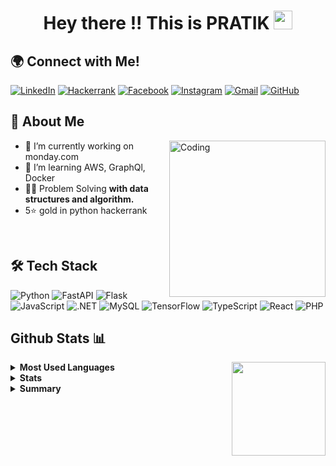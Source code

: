 <h1 align="center"> Hey there !! This is PRATIK <img src="https://raw.githubusercontent.com/MartinHeinz/MartinHeinz/master/wave.gif" width="30px"></h1>



## 🌍 Connect with Me!
[![LinkedIn](https://img.shields.io/badge/LinkedIn-0A66C2?style=for-the-badge&logo=linkedin&logoColor=white)](https://www.linkedin.com/in/pratik-poojary-8a30421b7/)
[![Hackerrank](https://img.shields.io/badge/HackerRank-2EC866?style=for-the-badge&logo=HackerRank&logoColor=white)](https://www.hackerrank.com/ppoojary393/)
[![Facebook](https://img.shields.io/badge/Facebook-1877F2?style=for-the-badge&logo=facebook&logoColor=white)](https://www.facebook.com/pratik.poojary.31/)
[![Instagram](https://img.shields.io/badge/Instagram-E4405F?style=for-the-badge&logo=instagram&logoColor=white)](https://www.instagram.com/pratik.poojary/)
[![Gmail](https://img.shields.io/badge/Gmail-EA4335?style=for-the-badge&logo=gmail&logoColor=white)](mailto:ppoojary393@gmail.com)
[![GitHub](https://img.shields.io/badge/GitHub-181717?style=for-the-badge&logo=github&logoColor=white)](https://github.com/pratik-99/)
<br/>


## 🚀 About Me
<img align="right" alt="Coding" width="250" src="https://media.giphy.com/media/qgQUggAC3Pfv687qPC/giphy.gif">

- 🔭 I’m currently working on monday.com
- 🌱 I’m learning AWS, GraphQl, Docker
- 👨‍💻 Problem Solving **with data structures and algorithm.** 
- 5⭐ gold in python hackerrank


<br/>

## 🛠️ Tech Stack
  ![Python](https://img.shields.io/badge/Python-3776AB?style=flat&logo=python&logoColor=white&borderRadius=20)
  ![FastAPI](https://img.shields.io/badge/FastAPI-009688?style=flat&logo=fastapi&logoColor=white&borderRadius=20)
  ![Flask](https://img.shields.io/badge/Flask-000000?style=flat&logo=flask&logoColor=white&borderRadius=20)
  ![JavaScript](https://img.shields.io/badge/JavaScript-F7DF1E?style=flat&logo=javascript&logoColor=black&borderRadius=20)
  ![.NET](https://img.shields.io/badge/.NET-512BD4?style=flat&logo=dotnet&logoColor=white&borderRadius=20)
  ![MySQL](https://img.shields.io/badge/MySQL-4479A1?style=flat&logo=mysql&logoColor=white&borderRadius=20)
  ![TensorFlow](https://img.shields.io/badge/TensorFlow-FF6F00?style=flat&logo=tensorflow&logoColor=white&borderRadius=20)
  ![TypeScript](https://img.shields.io/badge/TypeScript-3178C6?style=flat&logo=typescript&logoColor=white&borderRadius=20)
  ![React](https://img.shields.io/badge/React-20232A?style=flat&logo=react&logoColor=61DAFB&borderRadius=20)
  ![PHP](https://img.shields.io/badge/PHP-777BB4?style=flat&logo=php&logoColor=white&borderRadius=20)

 
    

## Github Stats 📊
  <a href="https://github.com/pratik-99/">
  <img align="right" width="150" src="https://media.giphy.com/media/du3J3cXyzhj75IOgvA/giphy.gif">
</a> 
<details>
<summary><b>Most Used Languages</b></summary>
<a href="https://github.com/pratik-99">
  <img align="center" src="https://github-readme-stats.vercel.app/api/top-langs/?username=pratik-99&layout=compact&theme=radical&langs_count=8&hide=html,css">
</a>
</details>
<details>
<summary><b>Stats</b></summary>
  <a href="https://github.com/pratik-99" >
    <img align="center" src="https://github-readme-streak-stats.herokuapp.com/?user=pratik-99" alt="pratik's streak">
  </a>
</details>
 
<details>  
<summary><b>Summary</b></summary>
<a href="https://github.com/pratik-99">
  <img align="center" src="https://github-readme-stats.vercel.app/api?username=pratik-99&show_icons=true&theme=radical">
</a>
</details>


<!--
**pratik-99/pratik-99** is a ✨ _special_ ✨ repository because its `README.md` (this file) appears on your GitHub profile.

<img align="right" alt="Coding" width="250" src="https://media.giphy.com/media/qgQUggAC3Pfv687qPC/giphy.gif"> add this below About me

<p align="center">
  <img src="https://readme-typing-svg.herokuapp.com?font=Fira+Code&pause=1000&color=36BCF7&width=435&lines=Full+Stack+Developer;AI+Enthusiast;Problem+Solver;Open+Source+Contributor" />
</p>

![Profile Views](https://komarev.com/ghpvc/?username=pratik-99&color=blue&style=for-the-badge)

![GitHub Trophies](https://github-profile-trophy.vercel.app/?username=pratik-99&theme=tokyonight&no-frame=true&no-bg=true&margin-w=4)
Here are some ideas to get you started:

- 🔭 I’m currently working on ...
- 🌱 I’m currently learning ...
- 👯 I’m looking to collaborate on ...
- 🤔 I’m looking for help with ...
- 💬 Ask me about ...
- 📫 How to reach me: ...
- 😄 Pronouns: ...
- ⚡ Fun fact: ...
-->
